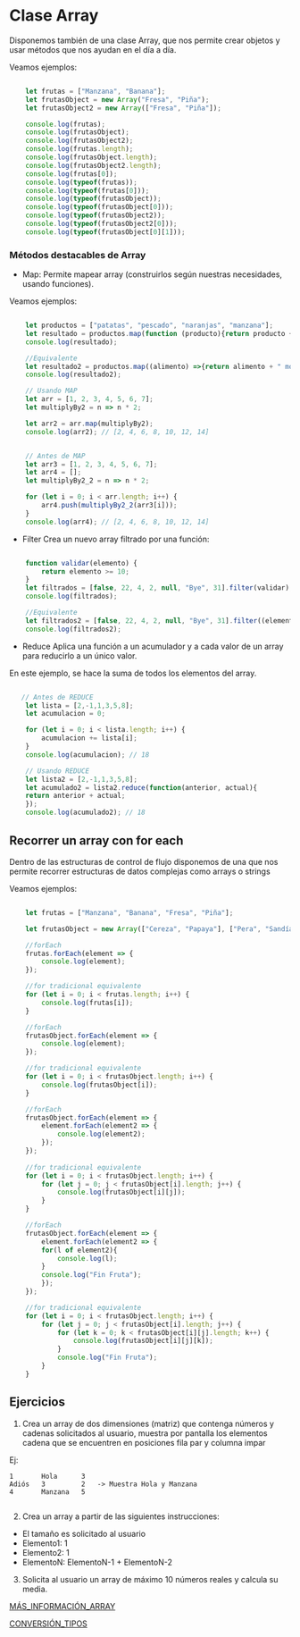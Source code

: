 # Clase Array
Disponemos también de una clase Array, que nos permite crear objetos y usar métodos que nos ayudan en el día a día.

Veamos ejemplos: 

```Javascript 

    let frutas = ["Manzana", "Banana"];
    let frutasObject = new Array("Fresa", "Piña");
    let frutasObject2 = new Array(["Fresa", "Piña"]);

    console.log(frutas);
    console.log(frutasObject);
    console.log(frutasObject2);
    console.log(frutas.length);
    console.log(frutasObject.length);
    console.log(frutasObject2.length);
    console.log(frutas[0]);
    console.log(typeof(frutas));
    console.log(typeof(frutas[0]));
    console.log(typeof(frutasObject));
    console.log(typeof(frutasObject[0]));
    console.log(typeof(frutasObject2));
    console.log(typeof(frutasObject2[0]));
    console.log(typeof(frutasObject[0][1]));

```

### Métodos destacables de Array

- Map: 
Permite mapear array (construirlos según nuestras necesidades, usando funciones). 

Veamos ejemplos: 

```Javascript 

    let productos = ["patatas", "pescado", "naranjas", "manzana"];
    let resultado = productos.map(function (producto){return producto + " modificado!"});
    console.log(resultado);

    //Equivalente
    let resultado2 = productos.map((alimento) =>{return alimento + " modificado2!"});
    console.log(resultado2);

    // Usando MAP
    let arr = [1, 2, 3, 4, 5, 6, 7];
    let multiplyBy2 = n => n * 2;

    let arr2 = arr.map(multiplyBy2);
    console.log(arr2); // [2, 4, 6, 8, 10, 12, 14]


    // Antes de MAP
    let arr3 = [1, 2, 3, 4, 5, 6, 7];
    let arr4 = [];
    let multiplyBy2_2 = n => n * 2;

    for (let i = 0; i < arr.length; i++) {
        arr4.push(multiplyBy2_2(arr3[i]));
    }
    console.log(arr4); // [2, 4, 6, 8, 10, 12, 14]


```

- Filter
Crea un nuevo array filtrado por una función: 

```Javascript

    function validar(elemento) {
        return elemento >= 10;
    }
    let filtrados = [false, 22, 4, 2, null, "Bye", 31].filter(validar);
    console.log(filtrados);

    //Equivalente 
    let filtrados2 = [false, 22, 4, 2, null, "Bye", 31].filter((elemento) => {return elemento<10});
    console.log(filtrados2);


```

- Reduce
Aplica una función a un acumulador y a cada valor de un array para reducirlo a un único valor. 

En este ejemplo, se hace la suma de todos los elementos del array.

```Javascript

   // Antes de REDUCE
    let lista = [2,-1,1,3,5,8];
    let acumulacion = 0;

    for (let i = 0; i < lista.length; i++) {
        acumulacion += lista[i];
    }
    console.log(acumulacion); // 18

    // Usando REDUCE
    let lista2 = [2,-1,1,3,5,8];
    let acumulado2 = lista2.reduce(function(anterior, actual){
    return anterior + actual;
    });
    console.log(acumulado2); // 18

```

## Recorrer un array con for each
Dentro de las estructuras de control de flujo disponemos de una que nos permite recorrer estructuras de datos complejas como arrays o strings

Veamos ejemplos: 

```Javascript

    let frutas = ["Manzana", "Banana", "Fresa", "Piña"];

    let frutasObject = new Array(["Cereza", "Papaya"], ["Pera", "Sandía"]);

    //forEach
    frutas.forEach(element => {
        console.log(element);
    });

    //for tradicional equivalente
    for (let i = 0; i < frutas.length; i++) {
        console.log(frutas[i]);    
    }

    //forEach
    frutasObject.forEach(element => {
        console.log(element);
    });

    //for tradicional equivalente
    for (let i = 0; i < frutasObject.length; i++) {
        console.log(frutasObject[i]);    
    }

    //forEach
    frutasObject.forEach(element => {
        element.forEach(element2 => {
            console.log(element2);
        });
    });
    
    //for tradicional equivalente
    for (let i = 0; i < frutasObject.length; i++) {
        for (let j = 0; j < frutasObject[i].length; j++) {
            console.log(frutasObject[i][j]);
        }
    } 

    //forEach 
    frutasObject.forEach(element => {
        element.forEach(element2 => {
        for(l of element2){
            console.log(l);
        }
        console.log("Fin Fruta");
        });
    });

    //for tradicional equivalente
    for (let i = 0; i < frutasObject.length; i++) {
        for (let j = 0; j < frutasObject[i].length; j++) {
            for (let k = 0; k < frutasObject[i][j].length; k++) {
                console.log(frutasObject[i][j][k]);
            }
            console.log("Fin Fruta");
        }
    }

```

## Ejercicios 
1. Crea un array de dos dimensiones (matriz) que contenga números y cadenas solicitados al usuario, muestra por pantalla los elementos cadena que se encuentren en posiciones fila par y columna impar

Ej: 
```
1       Hola      3
Adiós   3         2   -> Muestra Hola y Manzana
4       Manzana   5
 

```

2. Crea un array a partir de las siguientes instrucciones: 
- El tamaño es solicitado al usuario
- Elemento1: 1
- Elemento2: 1
- ElementoN: ElementoN-1 + ElementoN-2

3. Solicita al usuario un array de máximo 10 números reales y calcula su media.


[MÁS_INFORMACIÓN_ARRAY](https://developer.mozilla.org/es/docs/Web/JavaScript/Reference/Global_Objects/Array)


[CONVERSIÓN_TIPOS](https://flaviocopes.com/javascript-casting/)